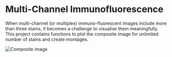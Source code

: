 # Multi-Channel Immunofluorescence

When multi-channel (or multiplex) immuno-fluorescent images include more than three stains, it becomes a challenge to visualise them meaningfully. This project contains functions to plot the composite image for unlimited number of stains and create montages.

![Composite image](https://www.dropbox.com/s/h3zbwagocp4fr6w/example_img.png?dl=0)

